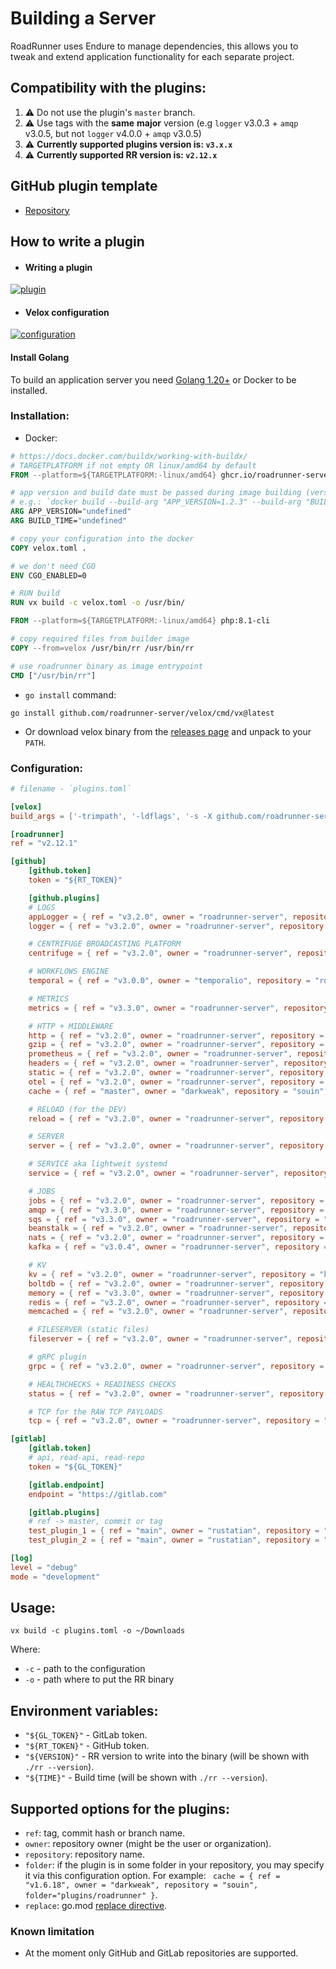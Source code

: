 # Building a Server

RoadRunner uses Endure to manage dependencies, this allows you to tweak and extend application functionality for each separate project.

## Compatibility with the plugins:

1. ⚠️ Do not use the plugin's `master` branch.
2. ⚠️ Use tags with the **same** **major** version (e.g `logger` v3.0.3 + `amqp` v3.0.5, but not `logger` v4.0.0 + `amqp` v3.0.5)
3. ⚠️ **Currently supported plugins version is: `v3.x.x`**
4. ⚠️ **Currently supported RR version is: `v2.12.x`**


## GitHub plugin template
- [Repository](https://github.com/roadrunner-server/plugin_template)

## How to write a plugin
- #### Writing a plugin  
[![plugin](https://img.youtube.com/vi/h5PPvc_YOtg/0.jpg)](https://www.youtube.com/watch?v=h5PPvc_YOtg)  

- #### Velox configuration  
[![configuration](https://img.youtube.com/vi/sddi_lh7ePo/0.jpg)](https://www.youtube.com/watch?v=sddi_lh7ePo)  

#### Install Golang

To build an application server you need [Golang 1.20+](https://golang.org/dl/) or Docker to be installed.

### Installation:

- Docker:

```dockerfile
# https://docs.docker.com/buildx/working-with-buildx/
# TARGETPLATFORM if not empty OR linux/amd64 by default
FROM --platform=${TARGETPLATFORM:-linux/amd64} ghcr.io/roadrunner-server/velox:latest as velox

# app version and build date must be passed during image building (version without any prefix).
# e.g.: `docker build --build-arg "APP_VERSION=1.2.3" --build-arg "BUILD_TIME=$(date +%FT%T%z)" .`
ARG APP_VERSION="undefined"
ARG BUILD_TIME="undefined"

# copy your configuration into the docker
COPY velox.toml .

# we don't need CGO
ENV CGO_ENABLED=0

# RUN build
RUN vx build -c velox.toml -o /usr/bin/

FROM --platform=${TARGETPLATFORM:-linux/amd64} php:8.1-cli

# copy required files from builder image
COPY --from=velox /usr/bin/rr /usr/bin/rr

# use roadrunner binary as image entrypoint
CMD ["/usr/bin/rr"]
```

- `go install` command:
```shell
go install github.com/roadrunner-server/velox/cmd/vx@latest
```

- Or download velox binary from the [releases page](https://github.com/roadrunner-server/velox/releases) and unpack to your `PATH`.

### Configuration:

```toml
# filename - `plugins.toml`

[velox]
build_args = ['-trimpath', '-ldflags', '-s -X github.com/roadrunner-server/roadrunner/v2/internal/meta.version=${VERSION} -X github.com/roadrunner-server/roadrunner/v2/internal/meta.buildTime=${TIME}']

[roadrunner]
ref = "v2.12.1"

[github]
    [github.token]
    token = "${RT_TOKEN}"

    [github.plugins]
    # LOGS
    appLogger = { ref = "v3.2.0", owner = "roadrunner-server", repository = "app-logger" }
    logger = { ref = "v3.2.0", owner = "roadrunner-server", repository = "logger" }

    # CENTRIFUGE BROADCASTING PLATFORM
    centrifuge = { ref = "v3.2.0", owner = "roadrunner-server", repository = "centrifuge" }

    # WORKFLOWS ENGINE
    temporal = { ref = "v3.0.0", owner = "temporalio", repository = "roadrunner-temporal" }

    # METRICS
    metrics = { ref = "v3.3.0", owner = "roadrunner-server", repository = "metrics" }

    # HTTP + MIDDLEWARE
    http = { ref = "v3.2.0", owner = "roadrunner-server", repository = "http" }
    gzip = { ref = "v3.2.0", owner = "roadrunner-server", repository = "gzip" }
    prometheus = { ref = "v3.2.0", owner = "roadrunner-server", repository = "prometheus" }
    headers = { ref = "v3.2.0", owner = "roadrunner-server", repository = "headers" }
    static = { ref = "v3.2.0", owner = "roadrunner-server", repository = "static" }
    otel = { ref = "v3.2.0", owner = "roadrunner-server", repository = "otel" }
    cache = { ref = "master", owner = "darkweak", repository = "souin", folder = "/plugins/roadrunner" }

    # RELOAD (for the DEV)
    reload = { ref = "v3.2.0", owner = "roadrunner-server", repository = "reload" }

    # SERVER
    server = { ref = "v3.2.0", owner = "roadrunner-server", repository = "server" }

    # SERVICE aka lightweit systemd
    service = { ref = "v3.2.0", owner = "roadrunner-server", repository = "service" }

    # JOBS
    jobs = { ref = "v3.2.0", owner = "roadrunner-server", repository = "jobs" }
    amqp = { ref = "v3.3.0", owner = "roadrunner-server", repository = "amqp" }
    sqs = { ref = "v3.3.0", owner = "roadrunner-server", repository = "sqs" }
    beanstalk = { ref = "v3.2.0", owner = "roadrunner-server", repository = "beanstalk" }
    nats = { ref = "v3.2.0", owner = "roadrunner-server", repository = "nats" }
    kafka = { ref = "v3.0.4", owner = "roadrunner-server", repository = "kafka" }

    # KV
    kv = { ref = "v3.2.0", owner = "roadrunner-server", repository = "kv" }
    boltdb = { ref = "v3.2.0", owner = "roadrunner-server", repository = "boltdb" }
    memory = { ref = "v3.3.0", owner = "roadrunner-server", repository = "memory" }
    redis = { ref = "v3.2.0", owner = "roadrunner-server", repository = "redis" }
    memcached = { ref = "v3.2.0", owner = "roadrunner-server", repository = "memcached" }

    # FILESERVER (static files)
    fileserver = { ref = "v3.2.0", owner = "roadrunner-server", repository = "fileserver" }

    # gRPC plugin
    grpc = { ref = "v3.2.0", owner = "roadrunner-server", repository = "grpc" }

    # HEALTHCHECKS + READINESS CHECKS
    status = { ref = "v3.2.0", owner = "roadrunner-server", repository = "status" }

    # TCP for the RAW TCP PAYLOADS
    tcp = { ref = "v3.2.0", owner = "roadrunner-server", repository = "tcp" }

[gitlab]
    [gitlab.token]
    # api, read-api, read-repo
    token = "${GL_TOKEN}"

    [gitlab.endpoint]
    endpoint = "https://gitlab.com"

    [gitlab.plugins]
    # ref -> master, commit or tag
    test_plugin_1 = { ref = "main", owner = "rustatian", repository = "36405203" }
    test_plugin_2 = { ref = "main", owner = "rustatian", repository = "36405235" }

[log]
level = "debug"
mode = "development"
```

## Usage:

```shell
vx build -c plugins.toml -o ~/Downloads
```
Where:
- `-c` - path to the configuration
- `-o` - path where to put the RR binary

## Environment variables:  
- `"${GL_TOKEN}"` - GitLab token.
- `"${RT_TOKEN}"` - GitHub token.
- `"${VERSION}"` - RR version to write into the binary (will be shown with `./rr --version`).
- `"${TIME}"` - Build time (will be shown with `./rr --version`).

## Supported options for the plugins:
- `ref`: tag, commit hash or branch name.
- `owner`: repository owner (might be the user or organization).
- `repository`: repository name.
- `folder`: if the plugin is in some folder in your repository, you may specify it via this configuration option. For example: ` cache = { ref = "v1.6.18", owner = "darkweak", repository = "souin", folder="plugins/roadrunner" }`.
- `replace`: go.mod [replace directive](https://go.dev/ref/mod#go-mod-file-replace).

### Known limitation
- At the moment only GitHub and GitLab repositories are supported.
